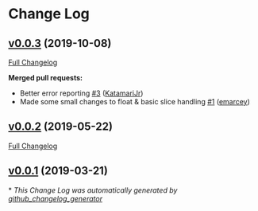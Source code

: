 # Change Log

## [v0.0.3](https://github.com/anjmao/go2proto/tree/v0.0.3) (2019-10-08)
[Full Changelog](https://github.com/anjmao/go2proto/compare/v0.0.2...v0.0.3)

**Merged pull requests:**

- Better error reporting [\#3](https://github.com/anjmao/go2proto/pull/3) ([KatamariJr](https://github.com/KatamariJr))
- Made some small changes to float & basic slice handling [\#1](https://github.com/anjmao/go2proto/pull/1) ([emarcey](https://github.com/emarcey))

## [v0.0.2](https://github.com/anjmao/go2proto/tree/v0.0.2) (2019-05-22)
[Full Changelog](https://github.com/anjmao/go2proto/compare/v0.0.1...v0.0.2)

## [v0.0.1](https://github.com/anjmao/go2proto/tree/v0.0.1) (2019-03-21)


\* *This Change Log was automatically generated by [github_changelog_generator](https://github.com/skywinder/Github-Changelog-Generator)*